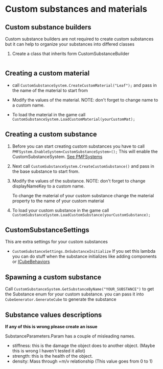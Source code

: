 # Custom substances and materials

## Custom substance builders
Custom substance builders are not required to create custom substances but it can help to organize your substances into differed classes
1) Create a class that inherits form CustomSubstanceBuilder 
```cs
```


## Creating a custom material
* call ```CustomSubstanceSystem.CreateCustomMaterial("Leaf");``` and pass in the name of the material to start from
* Modify the values of the material. NOTE: don't forget to change name to a custom name.

* To load the material in the game call ```CustomSubstanceSystem.LoadCustomMaterial(yourCustomMat);```



## Creating a custom substance
1) Before you can start creating custom substances you have to call ``` PMFSystem.EnableSystem<CustomSubstanceSystem>(); ``` This will enable the CustomSubstanceSystem. [See PMFSystems](./PMFSystems.md)

2) Next call ```CustomSubstanceSystem.CreateCustomSubstance()``` and pass in the base substance to start from.

3) Modify the values of the substance. NOTE: don't forget to change displayNameKey to a custom name.

    To change the material of your custom substance change the material property to the name of your custom material

4) To load your custom substance in the game call ```CustomSubstanceSystem.LoadCustomSubstance(yourCustomSubstance);```

## CustomSubstanceSettings
This are extra settings for your custom substances
* ```CustomSubstanceSettings.OnSubstanceInitialize``` If you set this lambda you can do stuff when the substance initializes like adding components or [ICubeBehaviors](./ICubeBehaviors.md)


## Spawning a custom substance
Call ```CustomSubstanceSystem.GetSubstanceByName("YOUR_SUBSTANCE")``` to get the Substance enum for your custom substance. you can pass it into ```CubeGenerator.GenerateCube``` to generate the substance


## Substance values descriptions
**If any of this is wrong please create an issue**

SubstanceParameters.Param has a couple of misleading names.
* stiffness: this is the damage the object does to another object. (Maybe this is wrong I haven't tested it allot)
* strength: this is the health of the object.
* density: Mass through =m/v relationship (This value goes from 0 to 1)
